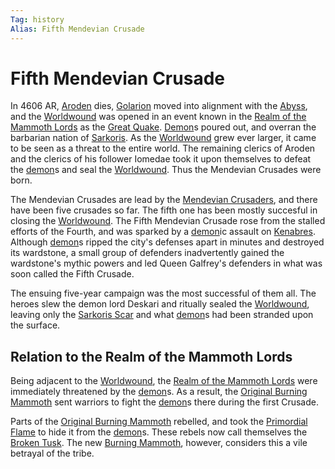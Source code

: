 ```yaml
---
Tag: history
Alias: Fifth Mendevian Crusade
---
```

# Fifth Mendevian Crusade
In 4606 AR, [Aroden](https://pathfinderwiki.com/wiki/Aroden "Aroden") dies, [Golarion](Golarion) moved into alignment with the [Abyss](Abyss), and the [Worldwound](Worldwound) was opened in an event known in the [Realm of the Mammoth Lords](Realm-of-the-Mammoth-Lords) as the [Great Quake](Great-Quake). [Demon](Demon)s poured out, and overran the barbarian nation of [Sarkoris](https://pathfinderwiki.com/wiki/Sarkoris "Sarkoris"). As the [Worldwound](Worldwound) grew ever larger, it came to be seen as a threat to the entire world. The remaining clerics of Aroden and the clerics of his follower Iomedae took it upon themselves to defeat the [demon](demon)s and seal the [Worldwound](Worldwound). Thus the Mendevian Crusades were born.

The Mendevian Crusades are lead by the [Mendevian Crusaders](Mendevian-Crusaders), and there have been five crusades so far. The fifth one has been mostly succesful in closing the [Worldwound](Worldwound). The Fifth Mendevian Crusade rose from the stalled efforts of the Fourth, and was sparked by a [demon](demon)ic assault on [Kenabres](https://pathfinderwiki.com/wiki/Kenabres "Kenabres"). Although [demon](demon)s ripped the city's defenses apart in minutes and destroyed its wardstone, a small group of defenders inadvertently gained the wardstone's mythic powers and led Queen Galfrey's defenders in what was soon called the Fifth Crusade.

The ensuing five-year campaign was the most successful of them all. The heroes slew the demon lord Deskari and ritually sealed the [Worldwound](Worldwound), leaving only the [Sarkoris Scar](https://pathfinderwiki.com/wiki/Sarkoris_Scar "Sarkoris Scar") and what [demon](demon)s had been stranded upon the surface.

## Relation to the Realm of the Mammoth Lords
Being adjacent to the [Worldwound](Worldwound), the [Realm of the Mammoth Lords](Realm-of-the-Mammoth-Lords) were immediately threatened by the [demon](demon)s. As a result, the [Original Burning Mammoth](Original-Burning-Mammoth) sent warriors to fight the [demon](demon)s there during the first Crusade. 

Parts of the [Original Burning Mammoth](Original-Burning-Mammoth) rebelled, and took the [Primordial Flame](Primordial-Flame) to hide it from the [demon](demon)s. These rebels now call themselves the [Broken Tusk](Broken-Tusk). The new [Burning Mammoth](Burning-Mammoth), however, considers this a vile betrayal of the tribe.